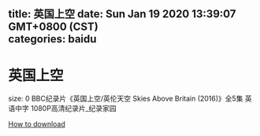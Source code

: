 
title: 英国上空
date: Sun Jan 19 2020 13:39:07 GMT+0800 (CST)    
categories: baidu
---

# 英国上空
size: 0
 BBC纪录片《英国上空/英伦天空 Skies Above Britain (2016)》全5集 英语中字 1080P高清纪录片_纪录家园
 

[How to download](https://bpcam.bemobtrk.com/go/2ceec3aa-1ca2-46d6-b9ff-aaa5c184517c?jno=1721)